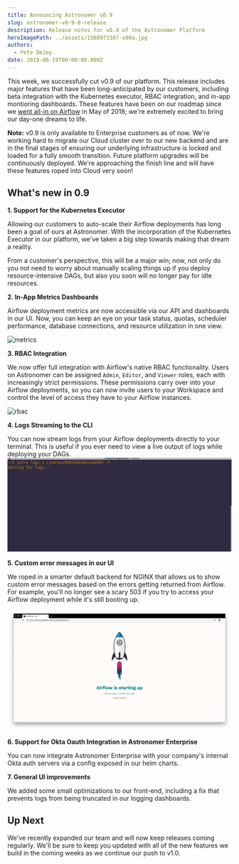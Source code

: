 ```yaml
---
title: Announcing Astronomer v0.9
slug: astronomer-v0-9-0-release
description: Release notes for v0.9 of the Astronomer Platform
heroImagePath: ../assets/1560973387-v09a.jpg
authors:
  - Pete DeJoy
date: 2019-06-19T00:00:00.000Z
---
```


This week, we successfully cut v0.9 of our platform. This release includes major features that have been long-anticipated by our customers, including beta integration with the Kubernetes executor, RBAC integration, and in-app montioring dashboards. These features have been on our roadmap since we [went all-in on Airflow](https://www.astronomer.io/blog/astronomer-is-the-airflow-company/) in May of 2018; we're extremely excited to bring our day-one dreams to life.

**Note:** v0.9 is only available to Enterprise customers as of now. We're working hard to migrate our Cloud cluster over to our new backend and are in the final stages of ensuring our underlying infrastructure is locked and loaded for a fully smooth transition. Future platform upgrades will be continuously deployed. We're approaching the finish line and will have these features roped into Cloud very soon!

## What's new in 0.9

**1. Support for the Kubernetes Executor**

Allowing our customers to auto-scale their Airflow deployments has long been a goal of ours at Astronomer. With the incorporation of the Kubernetes Executor in our platform, we've taken a big step towards making that dream a reality. 

From a customer's perspective, this will be a major win; now, not only do you not need to worry about manually scaling things up if you deploy resource-intensive DAGs, but also you soon will no longer pay for idle resources.

**2. In-App Metrics Dashboards**

Airflow deployment metrics are now accessible via our API and dashboards in our UI. Now, you can keep an eye on your task status, quotas, scheduler performance, database connections, and resource utilization in one view.

![metrics](../assets/metrics.gif)

**3. RBAC Integration**

We now offer full integration with Airflow's native RBAC functionality. Users on Astronomer can be assigned `Admin`, `Editor`, and `Viewer` roles, each with increasingly strict permissions. These permissions carry over into your Airflow deployments, so you can now invite users to your Workspace and control the level of access they have to your Airflow instances.

![rbac](../assets/rbac.gif)

**4. Logs Streaming to the CLI**

You can now stream logs from your Airflow deployments directly to your terminal. This is useful if you ever need to view a live output of logs while deploying your DAGs.
![cli_logs](../assets/logs_cli.gif)


**5. Custom error messages in our UI**

We roped in a smarter default backend for NGINX that allows us to show custom error messages based on the errors getting returned from Airflow. For example, you'll no longer see a scary 503 if you try to access your Airflow deployment while it's still booting up.

![error](../assets/error.jpg)

**6. Support for Okta Oauth Integration in Astronomer Enterprise**

You can now integrate Astronomer Enterprise with your company's internal Okta auth servers via a config exposed in our helm charts.

**7. General UI improvements**

We added some small optimizations to our front-end, including a fix that prevents logs from being truncated in our logging dashboards.


## Up Next

We've recently expanded our team and will now keep releases coming regularly. We'll be sure to keep you updated with all of the new features we build in the coming weeks as we continue our push to v1.0.